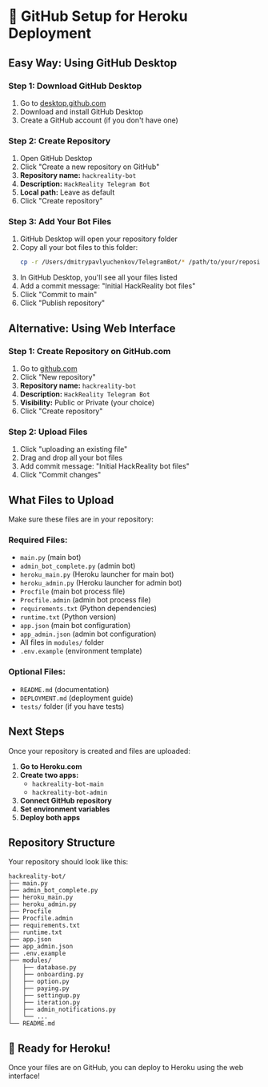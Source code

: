 # 📁 GitHub Setup for Heroku Deployment

## Easy Way: Using GitHub Desktop

### Step 1: Download GitHub Desktop
1. Go to [desktop.github.com](https://desktop.github.com)
2. Download and install GitHub Desktop
3. Create a GitHub account (if you don't have one)

### Step 2: Create Repository
1. Open GitHub Desktop
2. Click "Create a new repository on GitHub"
3. **Repository name:** `hackreality-bot`
4. **Description:** `HackReality Telegram Bot`
5. **Local path:** Leave as default
6. Click "Create repository"

### Step 3: Add Your Bot Files
1. GitHub Desktop will open your repository folder
2. Copy all your bot files to this folder:
   ```bash
   cp -r /Users/dmitrypavlyuchenkov/TelegramBot/* /path/to/your/repository/
   ```
3. In GitHub Desktop, you'll see all your files listed
4. Add a commit message: "Initial HackReality bot files"
5. Click "Commit to main"
6. Click "Publish repository"

## Alternative: Using Web Interface

### Step 1: Create Repository on GitHub.com
1. Go to [github.com](https://github.com)
2. Click "New repository"
3. **Repository name:** `hackreality-bot`
4. **Description:** `HackReality Telegram Bot`
5. **Visibility:** Public or Private (your choice)
6. Click "Create repository"

### Step 2: Upload Files
1. Click "uploading an existing file"
2. Drag and drop all your bot files
3. Add commit message: "Initial HackReality bot files"
4. Click "Commit changes"

## What Files to Upload

Make sure these files are in your repository:

### Required Files:
- `main.py` (main bot)
- `admin_bot_complete.py` (admin bot)
- `heroku_main.py` (Heroku launcher for main bot)
- `heroku_admin.py` (Heroku launcher for admin bot)
- `Procfile` (main bot process file)
- `Procfile.admin` (admin bot process file)
- `requirements.txt` (Python dependencies)
- `runtime.txt` (Python version)
- `app.json` (main bot configuration)
- `app_admin.json` (admin bot configuration)
- All files in `modules/` folder
- `.env.example` (environment template)

### Optional Files:
- `README.md` (documentation)
- `DEPLOYMENT.md` (deployment guide)
- `tests/` folder (if you have tests)

## Next Steps

Once your repository is created and files are uploaded:

1. **Go to Heroku.com**
2. **Create two apps:**
   - `hackreality-bot-main`
   - `hackreality-bot-admin`
3. **Connect GitHub repository**
4. **Set environment variables**
5. **Deploy both apps**

## Repository Structure

Your repository should look like this:

```
hackreality-bot/
├── main.py
├── admin_bot_complete.py
├── heroku_main.py
├── heroku_admin.py
├── Procfile
├── Procfile.admin
├── requirements.txt
├── runtime.txt
├── app.json
├── app_admin.json
├── .env.example
├── modules/
│   ├── database.py
│   ├── onboarding.py
│   ├── option.py
│   ├── paying.py
│   ├── settingup.py
│   ├── iteration.py
│   ├── admin_notifications.py
│   └── ...
└── README.md
```

## 🎉 Ready for Heroku!

Once your files are on GitHub, you can deploy to Heroku using the web interface!
